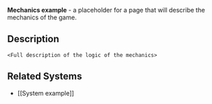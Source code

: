 **Mechanics example** - a placeholder for a page that will describe the mechanics of the game.

## Description
`<Full description of the logic of the mechanics>`


## Related Systems
- [[System example]]